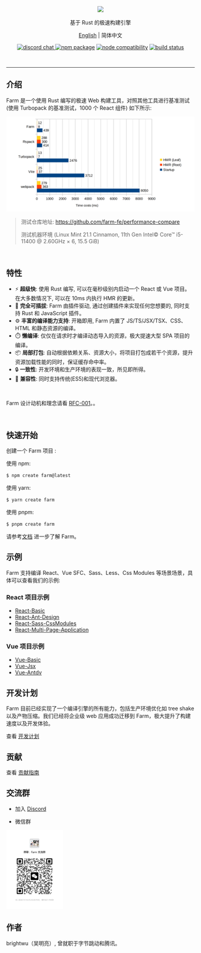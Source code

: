 <div align="center">
  <a href="https://github.com/farm-fe/farm">
  <img src="./assets/logo.png" width="550" />
  </a>
  <p>基于 Rust 的极速构建引擎</p>
  <p>
    <a href="https://github.com/farm-fe/farm/blob/main/README.md">English</a> | 
    <span>简体中文</span>
  </p>
  <p align="center">
    <a href="https://discord.gg/mDErq9aFnF">
      <img src="https://img.shields.io/badge/chat-discord-blueviolet?style=flat&logo=discord" alt="discord chat" />
    </a>
    <a href="https://npmjs.com/package/@farmfe/core"><img src="https://img.shields.io/npm/v/@farmfe/core.svg" alt="npm package"></a>
    <a href="https://nodejs.org/en/about/releases/"><img src="https://img.shields.io/node/v/@farmfe/core.svg" alt="node compatibility"></a>
    <a href="https://github.com/farm-fe/farm/actions/workflows/rust-test.yaml"><img src="https://github.com/farm-fe/farm/actions/workflows/rust-test.yaml/badge.svg" alt="build status"></a>
  </p>
  <br/>
</div>

---

## 介绍

Farm 是一个使用 Rust 编写的极速 Web 构建工具，对照其他工具进行基准测试 (使用 Turbopack 的基准测试，1000 个 React 组件) 如下所示:

![xx](./assets/benchmark.png)

> 测试仓库地址: https://github.com/farm-fe/performance-compare
>
> 测试机器环境 (Linux Mint 21.1 Cinnamon, 11th Gen Intel© Core™ i5-11400 @ 2.60GHz × 6, 15.5 GiB)

<br />

## 特性

- ⚡ **超级快**: 使用 Rust 编写, 可以在毫秒级别内启动一个 React 或 Vue 项目。 在大多数情况下, 可以在 10ms 内执行 HMR 的更新。
- 🧰 **完全可插拔**: Farm 由插件驱动, 通过创建插件来实现任何您想要的, 同时支持 Rust 和 JavaScript 插件。
- ⚙️ **丰富的编译能力支持**: 开箱即用, Farm 内置了 JS/TS/JSX/TSX、CSS、HTML 和静态资源的编译。
- ⏱️ **懒编译**: 仅仅在请求时才编译动态导入的资源，极大提速大型 SPA 项目的编译。
- 📦 **局部打包**: 自动根据依赖关系、资源大小，将项目打包成若干个资源，提升资源加载性能的同时，保证缓存命中率。
- 🔒 **一致性**: 开发环境和生产环境的表现一致，所见即所得。
- 🌳 **兼容性**: 同时支持传统(ES5)和现代浏览器。

<br/>

Farm 设计动机和理念请看 [RFC-001](https://github.com/farm-fe/rfcs/blob/main/rfcs/001-core-architecture/rfc.md#motivation)。。

<br/>

## 快速开始

创建一个 Farm 项目 :

使用 npm:

```bash
$ npm create farm@latest
```

使用 yarn:

```bash
$ yarn create farm
```

使用 pnpm:

```bash
$ pnpm create farm
```

请参考[文档](https://farm-fe.github.io) 进一步了解 Farm。

## 示例

Farm 支持编译 React、Vue SFC、Sass、Less、Css Modules 等场景场景，具体可以查看我们的示例:

### React 项目示例

- [React-Basic](https://github.com/farm-fe/farm/tree/main/examples/react)
- [React-Ant-Design](https://github.com/farm-fe/farm/tree/main/examples/react-antd)
- [React-Sass-CssModules](https://github.com/farm-fe/farm/tree/main/examples/css-modules)
- [React-Multi-Page-Application](https://github.com/farm-fe/farm/tree/main/examples/multi-page-app)

### Vue 项目示例

- [Vue-Basic](https://github.com/farm-fe/farm/tree/main/examples/vue)
- [Vue-Jsx](https://github.com/farm-fe/farm/tree/main/examples/vue-jsx)
- [Vue-Antdv](https://github.com/farm-fe/farm/tree/main/examples/vue-antdv)

## 开发计划

Farm 目前已经实现了一个编译引擎的所有能力，包括生产环境优化如 tree shake 以及产物压缩。我们已经将企业级 web 应用成功迁移到 Farm，极大提升了构建速度以及开发体验。

查看 [开发计划](https://github.com/farm-fe/farm/blob/main/ROADMAP.zh-CN.md)

## 贡献

查看 [贡献指南](https://github.com/farm-fe/farm/blob/main/CONTRIBUTING.zh-CN.md)

## 交流群

* 加入 [Discord](https://discord.gg/mDErq9aFnF)

* 微信群 

<img src="./assets/wechat-group.jpg" width="30%" />

## 作者

brightwu（吴明亮）, 曾就职于字节跳动和腾讯。
